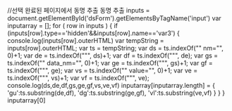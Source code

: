 //선택 완료된 페이지에서 동명 추출 동명 추출
inputs = document.getElementById('dsForm').getElementsByTagName('input')
var inputarray = [];
for ( row in inputs )
{
	if (inputs[row].type=='hidden'&&inputs[row].name=='var3')
	{
		console.log(inputs[row].outerHTML)
		var tempString = inputs[row].outerHTML;
		var ts = tempString;
		var ds = ts.indexOf("\" nm=\"", 0)+1;
		var de = ts.indexOf("\"", ds)+1;
		var df = ts.indexOf("\"", de);
		var gs = ts.indexOf("\" data_nm=\"", 0)+1;
		var ge = ts.indexOf("\"", gs)+1;
		var gf = ts.indexOf("\"", ge);
		var vs = ts.indexOf("\" value=\"", 0)+1;
		var ve = ts.indexOf("\"", vs)+1;
		var vf = ts.indexOf("\"", ve);
		console.log(ds,de,df,gs,ge,gf,vs,ve,vf)
		inputarray[inputarray.length] = {
			'gu':ts.substring(de,df),
			'dg':ts.substring(ge,gf),
			'vl':ts.substring(ve,vf)
		}
	}
}
inputarray[0]

